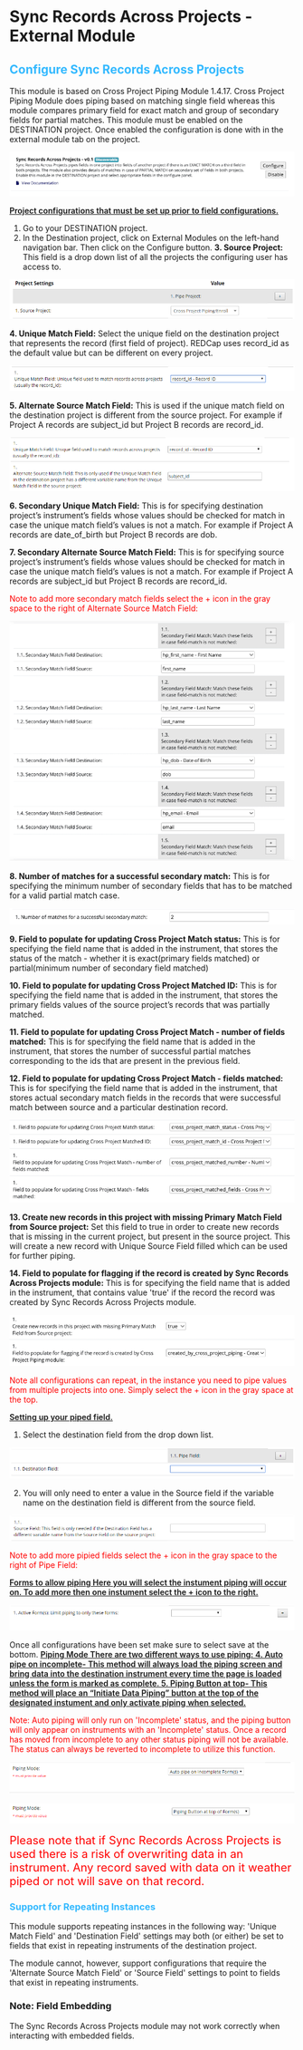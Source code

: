 

# Sync Records Across Projects - External Module
<h2 style='color: #33B9FF;'>Configure Sync Records Across Projects</h2>
This module is based on Cross Project Piping Module 1.4.17. Cross Project Piping Module does piping based on matching single field whereas this module compares primary field for exact match and group of secondary fields for partial matches.
This module must be enabled on the DESTINATION project. Once enabled the configuration is done with in the
external module tab on the project.

![The module's 'Configure' button can be found under the 'Currently Enabled Modules' header in the project's External Modules page](/docs/readme_img_1.png)

<span style='font-weight: 600; text-decoration: underline;'>Project configurations that must be set up prior to field configurations.<span>
1. Go to your DESTINATION project.
2. In the Destination project, click on External Modules on the left-hand navigation bar. Then click on the
Configure button.
**3. Source Project:**
This field is a drop down list of all the projects the configuring user has access to.

![This picture shows project settings and values columns in the module's configuration view](/docs/readme_img_2.png)

**4. Unique Match Field:**
Select the unique field on the destination project that represents the record (first field of project). REDCap
uses record_id as the default value but can be different on every project.

![This picture shows the Unique Match Field setting](/docs/readme_img_3.png)

**5. Alternate Source Match Field:**
This is used if the unique match field on the destination project is different from the source project. For
example if Project A records are subject_id but Project B records are record_id.

![This picture shows the Alternate Source Match Field setting](/docs/readme_img_4.png)

**6. Secondary Unique Match Field:**
This is for specifying destination project’s instrument’s fields whose values should be checked for match in case the unique match field’s values is not a match. For example if Project A records are date_of_birth but Project B records are dob.

**7. Secondary Alternate Source Match Field:**
This is for specifying source project’s instrument’s fields whose values should be checked for match in case the unique match field’s values is not a match. For example if Project A records are subject_id but Project B records are record_id.

<span style='color: #ff0000;'>Note to add more secondary match fields select the + icon in the gray space to the right of Alternate Source Match Field:</span>

![This picture shows the Secondary Unique Match Field and Secondary Alternate Source Match Field setting](/docs/readme_img_10.png)

**8. Number of matches for a successful secondary match:**
This is for specifying the minimum number of secondary fields that has to be matched for a valid partial match case.

![This picture shows the fields to specify the minumum number of fields for successful secondary match ](/docs/readme_img_11.png)

**9. Field to populate for updating Cross Project Match status:**
 This is for specifying the field name that is added in the instrument, that stores the status of the match - whether it is exact(primary fields matched) or partial(minimum number of secondary field matched)

**10. Field to populate for updating Cross Project Matched ID:**
This is for specifying the field name that is added in the instrument, that stores the primary fields values of the source project’s records that was partially matched. 

**11. Field to populate for updating Cross Project Match - number of fields matched:**
This is for specifying the field name that is added in the instrument, that stores the number of successful partial matches corresponding to the ids that are present in the previous field.

**12. Field to populate for updating Cross Project Match - fields matched:**
This is for specifying the field name that is added in the instrument, that stores actual secondary match fields in the records that were successful match between source and a particular destination record.

![This picture shows the fields necessary to populate Cross Project Match Status, Cross Project Matched IDs, Number of Fields Matched, Fields Matched ](/docs/readme_img_12.png)

**13. Create new records in this project with missing Primary Match Field from Source project:**
Set this field to true in order to create new records that is missing in the current project, but present in the source project. This will create a new record with Unique Source Field filled which can be used for further piping.

**14. Field to populate for flagging if the record is created by Sync Records Across Projects module:**
This is for specifying the field name that is added in the instrument, that contains value 'true' if the record the record was created by Sync Records Across Projects module.

![This picture shows the fields for setting creation of new records and field for marking the creation ](/docs/readme_img_13.png)

<span style='color: #ff0000;'>Note all configurations can repeat, in the instance you need to pipe values from multiple projects into one. Simply select the + icon in the gray space at the top.</span>

<span style='font-weight: 600; text-decoration: underline;'>Setting up your piped field.<span>
1. Select the destination field from the drop down list.

![This picture shows the Destinatinon Field setting](/docs/readme_img_5.png)

2. You will only need to enter a value in the Source field if the variable name on the destination field is
different from the source field.

![This picture shows the Source Field setting](/docs/readme_img_6.png)

<span style='color: #ff0000;'>Note to add more pipied fields select the + icon in the gray space to the right of Pipe Field:</span>

<span style='font-weight: 600; text-decoration: underline;'>Forms to allow piping<span>
Here you will select the instument piping will occur on. To add more then one instument select the + icon to the
right.

![This picture shows the active form setting](/docs/readme_img_7.png)

Once all configurations have been set make sure to select save at the bottom.
<span style='font-weight: 600; text-decoration: underline;'>Piping Mode<span>
There are two different ways to use piping:
4. Auto pipe on incomplete- This method will always load the piping screen and bring data into the
destination instrument every time the page is loaded unless the form is marked as complete.
5. Piping Button at top- This method will place an “Initiate Data Piping” button at the top of the
designated instument and only activate piping when selected.

<span style='color: #ff0000;'>Note: Auto piping will only run on 'Incomplete' status, and the piping button will only appear on instruments with an 'Incomplete' status. Once a record has moved from incomplete to any other status piping will not be available.
The status can always be reverted to incomplete to utilize this function.</span>

![This picture shows the Piping Mode setting (with Auto pipe selected)](/docs/readme_img_8.png)

![This picture shows the Piping Mode setting (with Piping Button selected)](/docs/readme_img_9.png)

<span style='color: #ff0000; font-size: 1.25rem;'>Please note that if Sync Records Across Projects is used there is a risk of overwriting data
in an instrument. Any record saved with data on it weather piped or not will save on that record.</span>

<h3 style='color: #33B9FF;'>Support for Repeating Instances</h3>
This module supports repeating instances in the following way:
'Unique Match Field' and 'Destination Field' settings may both (or either) be set to fields that exist in repeating instruments of the destination project.

The module cannot, however, support configurations that require the 'Alternate Source Match Field' or 'Source Field' settings to point to fields that exist in repeating instruments.

### Note: Field Embedding
The Sync Records Across Projects module may not work correctly when interacting with embedded fields.

